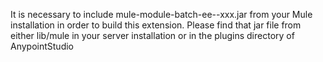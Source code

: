 It is necessary to include mule-module-batch-ee--xxx.jar from your Mule installation in order to build this extension.
Please find that jar file from either lib/mule in your server installation or in the plugins directory of AnypointStudio
